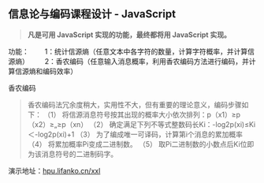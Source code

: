 ## 信息论与编码课程设计 - JavaScript

> **凡是可用 JavaScript 实现的功能，最终都将用 JavaScript 实现。**

功能：
　　1：统计信源熵（任意文本中各字符的数量，计算字符概率，并计算信源熵）
　　2：香农编码（任意输入消息概率，利用香农编码方法进行编码，并计算信源熵和编码效率）

香农编码

> 香农编码法冗余度稍大，实用性不大，但有重要的理论意义，编码步骤如下：
（1） 将信源消息符号按其出现的概率大小依次排列：p（x1）≥p（x2）≥„≥p（xn）
（2） 确定满足下列不等式整数码长Ki：-log2p(xi)≤Ki＜-log2p(xi)+1
（3） 为了编成唯一可译码，计算第i个消息的累加概率
（4） 将累加概率Pi变成二进制数。 
（5） 取Pi二进制数的小数点后Ki位即为该消息符号的二进制码字。

演示地址：[hpu.lifanko.cn/xxl]() 